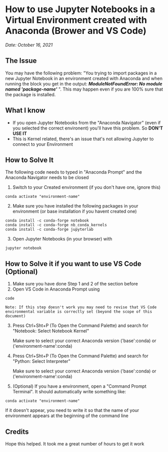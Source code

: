 # How to use Jupyter Notebooks in a Virtual Environment created with Anaconda (Brower and VS Code)
*Date: October 16, 2021*

## The Issue
You may have the following problem: "You trying to import packages in a new Jupyter Notebook in an environment created with Anaconda and when running the block you get in the output: ***ModuleNotFoundError: No module named 'package-name'*** ". This may happen even if you are 100% sure that the package is installed.

## What I know
- If you open Jupyter Notebooks from the "Anaconda Navigator" (even if you selected the correct environent) you'll have this problem. So **DON'T USE IT**
- This is Kernel related, there's an issue that's not allowing Jupyter to connect to your Environment

## How to Solve It

The following code needs to typed in "Anaconda Prompt" and the Anaconda Navigator needs to be closed

1. Switch to your Created environment (if you don't have one, ignore this)
```
conda activate "environment-name"
```
2. Make sure you have installed the following packages in your environment (or base installation if you havent created one)

```
conda install -c conda-forge notebook
conda install -c conda-forge nb_conda_kernels
conda install -c conda-forge jupyterlab
```
3. Open Jupyter Notebooks (in your browser) with
```
jupyter notebook
```
## How to Solve it if you want to use VS Code (Optional)

1. Make sure you have done Step 1 and 2 of the section before
2. Open VS Code in Anaconda Prompt using
```
code
```

    Note: If this step doesn't work you may need to revise that VS Code environmental variable is correctly set (beyond the scope of this document)

3. Press Ctrl+Sht+P (To Open the Command Palette) and search for "Notebook: Select Notebook Kernel"

    Make sure to select your correct Anaconda version ('base':conda) or ('environment-name':conda)  

4. Press Ctrl+Sht+P (To Open the Command Palette) and search for "Python: Select Interpreter"

    Make sure to select your correct Anaconda version ('base':conda) or ('environment-name':conda)
5. (Optional) If you have a environment, open a "Command Prompt Terminal". It should automatically write something like:
```
conda activate "environment-name"
```
   If it doesn't appear, you need to write it so that the name of your environment appears at the beginning of the command line

## Credits
Hope this helped. It took me a great number of hours to get it work
